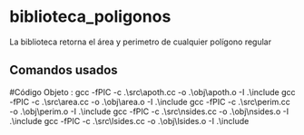# biblioteca_poligonos
La biblioteca retorna el área y perimetro de cualquier polígono regular 

## Comandos usados ##

#Código Objeto :
 gcc -fPIC -c .\src\apoth.cc -o .\obj\apoth.o -I .\include
 gcc -fPIC -c .\src\area.cc -o .\obj\area.o -I .\include
 gcc -fPIC -c .\src\perim.cc -o .\obj\perim.o -I .\include
 gcc -fPIC -c .\src\nsides.cc -o .\obj\nsides.o -I .\include
 gcc -fPIC -c .\src\lsides.cc -o .\obj\lsides.o -I .\include
 
 
 


 
